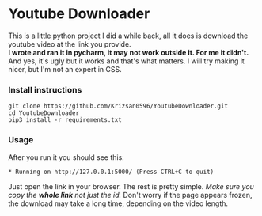 # Youtube Downloader
 
 This is a little python project I did a while back, all it does is download the youtube video at the link you provide.  
 **I wrote and ran it in pycharm, it may not work outside it. For me it didn't.**
 And yes, it's ugly but it works and that's what matters. I will try making it nicer, but I'm not an expert in CSS.

### Install instructions
 ```
 git clone https://github.com/Krizsan0596/YoutubeDownloader.git
 cd YoutubeDownloader
 pip3 install -r requirements.txt
 ```
### Usage
 After you run it you should see this:
 ```
 * Running on http://127.0.0.1:5000/ (Press CTRL+C to quit)
 ```
 Just open the link in your browser. The rest is pretty simple. *Make sure you copy the **whole link** not just the id.*
 Don't worry if the page appears frozen, the download may take a long time, depending on the video length.